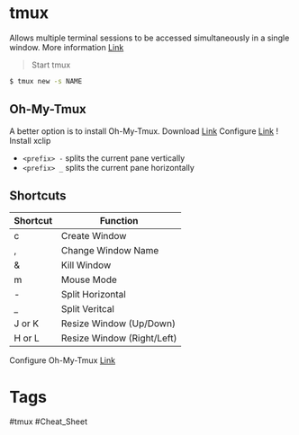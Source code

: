 # tmux
Allows multiple terminal sessions to be accessed simultaneously in a single window.
More information [Link](https://www.shortcutfoo.com/app/dojos/tmux/cheatsheet)

> Start tmux
```bash
$ tmux new -s NAME
```


## Oh-My-Tmux
A better option is to install Oh-My-Tmux.
Download [Link](https://github.com/gpakosz/.tmux)
Configure [Link](https://youtu.be/cPWEX2446B4)
! Install xclip 

-   `<prefix> -` splits the current pane vertically
-   `<prefix> _` splits the current pane horizontally


## Shortcuts
|Shortcut | Function |
| --- | --- |
| c | Create Window |
| , | Change Window Name |
| & | Kill Window|
| m | Mouse Mode |
| - | Split Horizontal |
| _ | Split Veritcal |
| J or K  | Resize Window (Up/Down) |
| H or L | Resize Window (Right/Left) |

Configure Oh-My-Tmux [Link](https://youtu.be/cPWEX2446B4)





# Tags
#tmux #Cheat_Sheet 